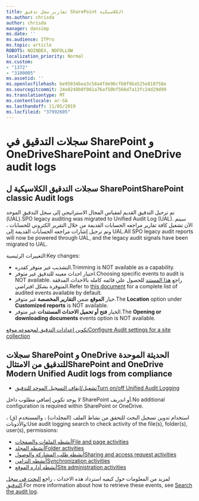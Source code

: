 ```yaml
---
title: تقارير سجل تدقيق SharePoint الكلاسيكية
ms.author: chrisda
author: chrisda
manager: dansimp
ms.date: ''
ms.audience: ITPro
ms.topic: article
ROBOTS: NOINDEX, NOFOLLOW
localization_priority: Normal
ms.custom:
- "1372"
- "3100005"
ms.assetid: ''
ms.openlocfilehash: be95034bea3c58a4fde96cfb0f9ba525e810758e
ms.sourcegitcommit: 24e8248b0f061a76af50bf566d7a13fc24d29d99
ms.translationtype: MT
ms.contentlocale: ar-SA
ms.lasthandoff: 11/05/2019
ms.locfileid: "37992605"
---
```

# <a name="sharepoint-and-onedrive-audit-logs"></a><span data-ttu-id="7b870-102">سجلات التدقيق في SharePoint و OneDrive</span><span class="sxs-lookup"><span data-stu-id="7b870-102">SharePoint and OneDrive audit logs</span></span>

## <a name="sharepoint-classic-audit-logs"></a><span data-ttu-id="7b870-103">سجلات التدقيق الكلاسيكية ل SharePoint</span><span class="sxs-lookup"><span data-stu-id="7b870-103">SharePoint classic Audit logs</span></span>

<span data-ttu-id="7b870-104">تم ترحيل التدقيق القديم لمقياس المجال الاستراتيجي إلى سجل التدقيق الموحد (UAL).</span><span class="sxs-lookup"><span data-stu-id="7b870-104">SPO legacy auditing was migrated to Unified Audit Log (UAL).</span></span> <span data-ttu-id="7b870-105">سيتم الآن تشغيل كافة تقارير مراجعه الحسابات القديمة من خلال التقرير الكتروني للحسابات ، وتم ترحيل إشارات مراجعه الحسابات القديمة إلى UAL.</span><span class="sxs-lookup"><span data-stu-id="7b870-105">All SPO legacy audit reports will now be powered through UAL, and the legacy audit signals have been migrated to UAL.</span></span>

<span data-ttu-id="7b870-106">التغييرات الرئيسية:</span><span class="sxs-lookup"><span data-stu-id="7b870-106">Key changes:</span></span>

* <span data-ttu-id="7b870-107">التشذيب غير متوفر كقدره.</span><span class="sxs-lookup"><span data-stu-id="7b870-107">Trimming is NOT available as a capability.</span></span>
* <span data-ttu-id="7b870-108">اختيار احداث معينه للتدقيق غير متوفر.</span><span class="sxs-lookup"><span data-stu-id="7b870-108">Choosing specific events to audit is NOT available.</span></span> <span data-ttu-id="7b870-109">راجع [هذا المستند](https://docs.microsoft.com/office365/securitycompliance/search-the-audit-log-in-security-and-compliance) للحصول علي قائمه كامله بالاحداث المدققة المتوفرة بشكل افتراضي.</span><span class="sxs-lookup"><span data-stu-id="7b870-109">Refer to [this document](https://docs.microsoft.com/office365/securitycompliance/search-the-audit-log-in-security-and-compliance) for a complete list of audited events available by default.</span></span>
* <span data-ttu-id="7b870-110">خيار **الموقع** ضمن **التقارير المخصصة** غير متوفر.</span><span class="sxs-lookup"><span data-stu-id="7b870-110">The **Location** option under **Customized reports** is NOT available.</span></span>
* <span data-ttu-id="7b870-111">الخيار **فتح أو تحميل الاحداث المستندات** غير متوفر.</span><span class="sxs-lookup"><span data-stu-id="7b870-111">The **Opening or downloading documents** events option is NOT available.</span></span>

[<span data-ttu-id="7b870-112">تكوين إعدادات التدقيق لمجموعه موقع</span><span class="sxs-lookup"><span data-stu-id="7b870-112">Configure Audit settings for a site collection</span></span>](https://support.office.com/article/Configure-audit-settings-for-a-site-collection-A9920C97-38C0-44F2-8BCB-4CF1E2AE22D2)

## <a name="sharepoint-and-onedrive-modern-unified-audit-logs-from-compliance"></a><span data-ttu-id="7b870-113">سجلات SharePoint و OneDrive الحديثة الموحدة للتدقيق من الامتثال</span><span class="sxs-lookup"><span data-stu-id="7b870-113">SharePoint and OneDrive Modern Unified Audit logs from compliance</span></span>

* [<span data-ttu-id="7b870-114">تشغيل/إيقاف التسجيل الموحد للتدقيق</span><span class="sxs-lookup"><span data-stu-id="7b870-114">Turn on/off Unified Audit Logging</span></span>](https://docs.microsoft.com/office365/securitycompliance/turn-audit-log-search-on-or-off) 

<span data-ttu-id="7b870-115">لا يوجد تكوين إضافي مطلوب داخل SharePoint أو اندريف.</span><span class="sxs-lookup"><span data-stu-id="7b870-115">No additional configuration is required within SharePoint or OneDrive.</span></span>

<span data-ttu-id="7b870-116">استخدام تدوين تسجيل البحث للتحقق من نشاط الملف (المجلدات) ، والمستخدم (ق) ، والأذونات:</span><span class="sxs-lookup"><span data-stu-id="7b870-116">Use audit logging search to check activity of the file(s), folder(s), user(s), permissions:</span></span>

* [<span data-ttu-id="7b870-117">أنشطه الملفات والصفحات</span><span class="sxs-lookup"><span data-stu-id="7b870-117">File and page activities</span></span>](https://docs.microsoft.com/office365/securitycompliance/search-the-audit-log-in-security-and-compliance)
* [<span data-ttu-id="7b870-118">أنشطه المجلد</span><span class="sxs-lookup"><span data-stu-id="7b870-118">Folder activities</span></span>](https://docs.microsoft.com/office365/securitycompliance/search-the-audit-log-in-security-and-compliance#folder-activities)
* [<span data-ttu-id="7b870-119">أنشطه طلب المشاركة والوصول</span><span class="sxs-lookup"><span data-stu-id="7b870-119">Sharing and access request activities</span></span>](https://docs.microsoft.com/office365/securitycompliance/search-the-audit-log-in-security-and-compliance#sharing-and-access-request-activities)
* [<span data-ttu-id="7b870-120">أنشطه التزامن</span><span class="sxs-lookup"><span data-stu-id="7b870-120">Synchronization activities</span></span>](https://docs.microsoft.com/office365/securitycompliance/search-the-audit-log-in-security-and-compliance#synchronization-activities)
* [<span data-ttu-id="7b870-121">أنشطه أداره الموقع</span><span class="sxs-lookup"><span data-stu-id="7b870-121">Site administration activities</span></span>](https://docs.microsoft.com/office365/securitycompliance/search-the-audit-log-in-security-and-compliance#site-administration-activities)

<span data-ttu-id="7b870-122">لمزيد من المعلومات حول كيفيه استرداد هذه الاحداث ، راجع [البحث في سجل التدقيق](https://docs.microsoft.com/office365/securitycompliance/search-the-audit-log-in-security-and-compliance#search-the-audit-log).</span><span class="sxs-lookup"><span data-stu-id="7b870-122">For more information about how to retrieve these events, see [Search the audit log](https://docs.microsoft.com/office365/securitycompliance/search-the-audit-log-in-security-and-compliance#search-the-audit-log).</span></span>
